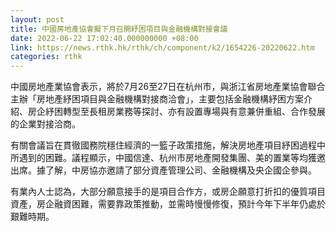 ```yaml
---
layout: post
title: 中國房地產協會擬下月召開紓困項目與金融機構對接會議
date: 2022-06-22 17:02:40.000000000 +08:00
link: https://news.rthk.hk/rthk/ch/component/k2/1654226-20220622.htm
categories: rthk
---
```


中國房地產業協會表示，將於7月26至27日在杭州市，與浙江省房地產業協會聯合主辦「房地產紓困項目與金融機構對接商洽會」，主要包括金融機構紓困方案介紹、房企紓困轉型至長租房業務等探討、亦有設置專場與有意兼併重組、合作發展的企業對接洽商。

有關會議旨在貫徹國務院穩住經濟的一籃子政策措施，解決房地產項目紓困過程中所遇到的困難。議程顯示，中國信達、杭州市房地產開發集團、美的置業等均獲邀出席。據了解，中房協亦邀請了部分資產管理公司、金融機構及央企國企參與。

有業內人士認為，大部分願意接手的是項目合作方，或房企願意打折扣的優質項目資產，房企融資困難，需要靠政策推動，並需時慢慢修復，預計今年下半年仍處於艱難時期。
